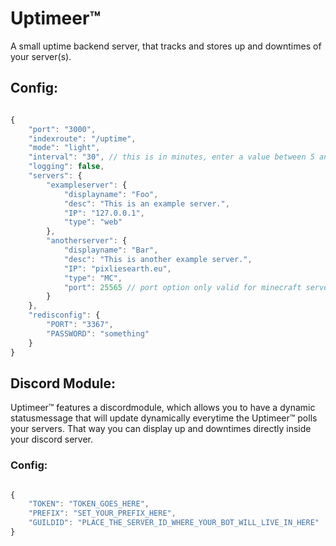 # Uptimeer™
A small uptime backend server, that tracks and stores up and downtimes of your server(s).

## Config:

```js

{
    "port": "3000",
    "indexroute": "/uptime",
    "mode": "light",
    "interval": "30", // this is in minutes, enter a value between 5 and 60 here.
    "logging": false,
    "servers": {
        "exampleserver": {
            "displayname": "Foo",
            "desc": "This is an example server.",
            "IP": "127.0.0.1",
            "type": "web"
        },
        "anotherserver": {
            "displayname": "Bar",
            "desc": "This is another example server.",
            "IP": "pixliesearth.eu",
            "type": "MC", 
            "port": 25565 // port option only valid for minecraft servers
        }
    },
    "redisconfig": {
        "PORT": "3367",
        "PASSWORD": "something"
    }
}

```

## Discord Module:

Uptimeer™ features a discordmodule, which allows you to have a dynamic statusmessage that will update dynamically everytime the Uptimeer™ polls your servers. That way you can display up and downtimes directly inside your discord server.

### Config:

```js

{
    "TOKEN": "TOKEN_GOES_HERE",
    "PREFIX": "SET_YOUR_PREFIX_HERE",
    "GUILDID": "PLACE_THE_SERVER_ID_WHERE_YOUR_BOT_WILL_LIVE_IN_HERE"
}

```